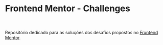 # Frontend Mentor - Challenges
<br><br>
Repositório dedicado para as soluções dos desafios propostos no <a href="https://www.frontendmentor.io/" target="_blank">Frontend Mentor</a>.
